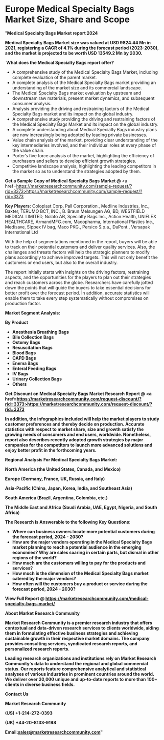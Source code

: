 # Europe Medical Specialty Bags Market Size, Share and Scope
"<strong>Medical Specialty Bags Market report 2024</strong>

<strong>Medical Specialty Bags Market size was valued at USD 9824.44 Mn in 2021, registering a CAGR of 4.1% during the forecast period (2023-2030), and the market is projected to be worth USD 13549.2 Mn by 2030.</strong>

 <strong><b>What does the Medical Specialty Bags report offer?</b></strong>
<ul>
  <li>A comprehensive study of the Medical Specialty Bags Market, including complete evaluation of the parent market.</li>
  <li>A complete analysis of the Medical Specialty Bags market providing an understanding of the market size and its commercial landscape.</li>
  <li>The Medical Specialty Bags market evaluation by upstream and downstream raw materials, present market dynamics, and subsequent consumer analysis.</li>
  <li>Analysis providing the driving and restraining factors of the Medical Specialty Bags market and its impact on the global industry.</li>
  <li>A comprehensive study providing the driving and restraining factors of the Medical Specialty Bags Market and its impact on the global industry.</li>
  <li>A complete understanding about Medical Specialty Bags industry plans are now increasingly being adopted by leading private businesses.</li>
  <li>Value chain analysis of the market, providing clear understanding of the key intermediaries involved, and their individual roles at every phase of the value chain.</li>
  <li>Porter’s five force analysis of the market, highlighting the efficiency of purchasers and sellers to develop efficient growth strategies.</li>
  <li>Competitive landscape analysis, highlighting the leading competitors in the market so as to understand the strategies adopted by them.</li>
</ul>

<strong>Get a Sample Copy of Medical Specialty Bags Market @ </strong><a href=https://marketresearchcommunity.com/sample-request/?rid=3373><u>https://marketresearchcommunity.com/sample-request/?rid=3373</u></a>

<strong>Key Players:</strong> 
Coloplast Corp, Pall Corporation., Medline Industries, Inc., Baxter, TERUMO BCT, INC., B. Braun Melsungen AG, BD, WESTFIELD MEDICAL LIMITED, Nolato AB, Specialty Bags Inc., Action Health, UNIFLEX HEALTHCARE, ArmandMFG.com, Macopharma, International Plastics Inc., Medisave, Sippex IV bag, Maco PKG., Persico S.p.a., DuPont., Versapak International Ltd

With the help of segmentations mentioned in the report, buyers will be able to track on their potential customers and deliver quality services. Also, the challenges and threats factors will help the strategic planners to modify plans accordingly to achieve improved targets. This will not only benefit the customers or end users, but also to the overall industry.

The report initially starts with insights on the driving factors, restraining aspects, and the opportunities for the players to plan out their strategies and reach customers across the globe. Researchers have carefully jotted down the points that will guide the buyers to take essential decisions for better profit over the forecast period. In addition, accurate statistics will enable them to take every step systematically without compromises on production factor.

<strong>Market Segment Analysis:</strong>


<strong><strong>By Product</strong></h4>
<ul>
 	<li>Anesthesia Breathing Bags</li>
 	<li>Bile Collection Bags</li>
 	<li>Ostomy Bags</li>
 	<li>Resuscitation Bags</li>
 	<li>Blood Bags</li>
 	<li>CAPD Bags</li>
 	<li>Enema Bags</li>
 	<li>Enteral Feeding Bags</li>
 	<li>IV Bags</li>
 	<li>Urinary Collection Bags</li>
 	<li>Others</li>
</ul>

<strong>Get Discount on Medical Specialty Bags Market Research Report @ </b></strong><a href=https://marketresearchcommunity.com/request-discount/?rid=3373><u>https://marketresearchcommunity.com/request-discount/?rid=3373</u></a>

In addition, the infographics included will help the market players to study customer preferences and thereby decide on production. Accurate statistics with respect to market share, size and growth satisfy the growing needs of consumers and end users, worldwide. Nonetheless, report also describes recently adopted growth strategies by major companies for the competitors to launch more advanced solutions and enjoy better profit in the forthcoming years.

<strong>Regional Analysis For Medical Specialty Bags Market:</strong>

<strong>North America</strong> (the United States, Canada, and Mexico)

<strong>Europe</strong> (Germany, France, UK, Russia, and Italy)

<strong>Asia-Pacific</strong> (China, Japan, Korea, India, and Southeast Asia)

<strong>South America</strong> (Brazil, Argentina, Colombia, etc.)

<strong>The Middle East and Africa</strong> (Saudi Arabia, UAE, Egypt, Nigeria, and South Africa)

<strong>The Research is Answerable to the following Key Questions:</strong>
<ul>
 	<li>Where can business owners locate more potential customers during the forecast period, 2024 - 2030?</li>
 	<li>How are the major vendors operating in the Medical Specialty Bags market planning to reach a potential audience in the emerging economies? Why are sales soaring in certain parts, but dismal in other regions of the world?</li>
 	<li>How much are the customers willing to pay for the products and services?</li>
 	<li>How much is the dimension of the Medical Specialty Bags market catered by the major vendors?</li>
 	<li>How often will the customers buy a product or service during the forecast period, 2024 - 2030?</li>
</ul>

<strong>View Full Report @</strong> <a href=https://marketresearchcommunity.com/medical-specialty-bags-market/>https://marketresearchcommunity.com/medical-specialty-bags-market/</a>

<strong>About Market Research Community</strong>

Market Research Community is a premier research industry that offers contextual and data-driven research services to clients worldwide, aiding them in formulating effective business strategies and achieving sustainable growth in their respective market domains. The company provides consulting services, syndicated research reports, and personalized research reports.

Leading research organizations and institutions rely on Market Research Community's data to understand the regional and global commercial status. Our reports feature comprehensive analytical and statistical analyses of various industries in prominent countries around the world. We deliver over 30,000 unique and up-to-date reports to more than 100+ clients in diverse business fields.

<strong>Contact Us</strong>

<strong>Market Research Community</strong>

(US) +1-214-272-0393

(UK) +44-20-8133-9198

<strong>Email:</strong>sales@marketresearchcommunity.com"
